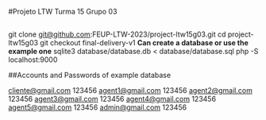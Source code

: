 #Projeto LTW Turma 15 Grupo 03


##
git clone git@github.com:FEUP-LTW-2023/project-ltw15g03.git
cd project-ltw15g03
git checkout final-delivery-v1
**Can create a database or use the example one**
sqlite3 database/database.db < database/database.sql
php -S localhost:9000
                                                 
##Accounts and Passwords of example database

cliente@gmail.com 123456
agent1@gmail.com 123456
agent2@gmail.com 123456
agent3@gmail.com 123456
agent4@gmail.com 123456
agent5@gmail.com 123456
admin@gmail.com 123456
